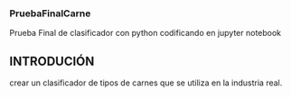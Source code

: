 ### PruebaFinalCarne
Prueba Final de clasificador con python codificando en jupyter notebook

## INTRODUCIÓN
crear un clasificador de tipos de carnes que se utiliza en la industria real.
## 
